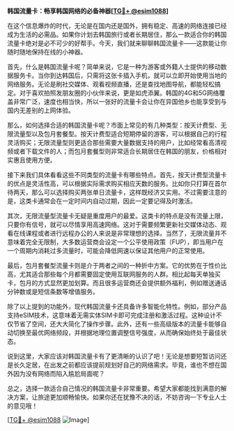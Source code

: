 **韩国流量卡：畅享韩国网络的必备神器[[TG💪+ @esim1088](https://t.me/s/esim1088)]**

在这个信息爆炸的时代，无论是在国内还是国外，拥有稳定、高速的网络连接已经成为生活的必需品。如果你计划去韩国旅行或者长期居住，那么一款适合你的韩国流量卡绝对是必不可少的好帮手。今天，我们就来聊聊韩国流量卡——这款能让你随时随地保持在线的小神器。

首先，什么是韩国流量卡呢？简单来说，它是一种为游客或外籍人士提供的移动数据服务卡。当你到达韩国后，只需将这张卡插入手机，就可以立即开始使用当地的网络服务。无论是刷社交媒体、观看视频直播，还是查找地图导航，都能轻松搞定。对于喜欢拍照发朋友圈的小伙伴来说，更是如虎添翼。韩国的4G和5G网络覆盖非常广泛，速度也相当快，所以一张好的流量卡会让你在异国他乡也能享受到与国内无差别的上网体验。

那么，如何选择合适的韩国流量卡呢？市面上常见的有几种类型：按天计费型、无限流量型以及包月套餐型。按天计费型适合短期停留的游客，可以根据自己的行程灵活购买；无限流量型则更适合那些需要大量数据支持的用户，比如经常看高清视频或者下载文件的人；而包月套餐型则非常适合长期居住在韩国的朋友，价格相对实惠且使用方便。

接下来我们具体看看这些不同类型的流量卡有哪些特点。首先，按天计费型流量卡的优点是灵活性高，可以根据实际需求购买相应天数的服务。比如你只打算在首尔待两天，那么可以选择购买两张单日流量卡，这样既经济又实用。不过需要注意的是，这类卡通常会在一定时间内自动过期，因此一定要记得及时激活。

其次，无限流量型流量卡无疑是重度用户的最爱。这类卡的特点是没有流量上限，只要你有信号，就可以尽情享用高速网络。这对于需要频繁更新社交媒体动态、观看在线课程或者进行远程办公的人来说是非常理想的选择。当然了，无限流量并不意味着完全无限制，大多数运营商会设定一个公平使用政策（FUP），即当用户在一个周期内消耗过多流量时，可能会降低网速以保证其他用户的正常使用。

最后，包月套餐型流量卡则是介于两者之间的一种折中方案。它的优势在于性价比高，尤其适合那些每个月都需要固定使用互联网服务的人群。相比起每天单独买卡，包月的方式显然更加划算。而且很多运营商还会提供额外福利，例如赠送通话分钟数或是短信条数等增值服务。

除了以上提到的功能外，现代韩国流量卡还具备许多智能化特性。例如，部分产品支持eSIM技术，这意味着无需实体SIM卡即可完成注册和激活过程。这种设计不仅节省了空间，还大大简化了操作步骤。此外，还有一些高级版本的流量卡能够自动切换至最优网络频段，并根据地理位置调整信号强度，从而确保始终处于最佳状态。

说到这里，大家应该对韩国流量卡有了更清晰的认识了吧！无论是想要短暂访问还是长久定居，在出发之前都应该提前规划好自己的网络需求。毕竟，谁也不想在国外因为没有网络而陷入尴尬局面呢？

总之，选择一款适合自己情况的韩国流量卡非常重要。希望大家都能找到满意的解决方案，让旅途更加顺畅愉快。如果你还在犹豫不决的话，不妨咨询一下专业人士的意见哦！

[[TG💪+ @esim1088](https://t.me/s/esim1088) ![Image](https://i.postimg.cc/4NQfJmqS/Snipaste-2025-05-13-00-14-12.png)]